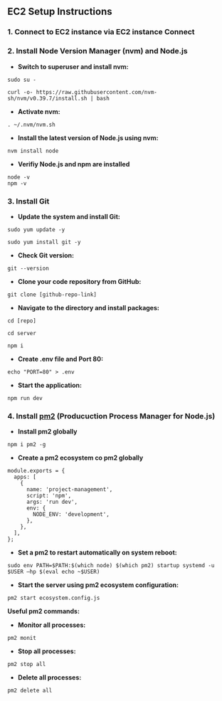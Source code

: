 ## EC2 Setup Instructions

### 1. Connect to EC2 instance via EC2 instance Connect

### 2. Install Node Version Manager (nvm) and Node.js

- **Switch to superuser and install nvm:**

```
sudo su -

curl -o- https://raw.githubusercontent.com/nvm-sh/nvm/v0.39.7/install.sh | bash
```

- **Activate nvm:**

```
. ~/.nvm/nvm.sh
```

- **Install the latest version of Node.js using nvm:**

```
nvm install node
```

- **Verifiy Node.js and npm are installed**

```
node -v
npm -v
```

### 3. Install Git

- **Update the system and install Git:**

```
sudo yum update -y

sudo yum install git -y
```

- **Check Git version:**

```
git --version
```

- **Clone your code repository from GitHub:**

```
git clone [github-repo-link]
```

- **Navigate to the directory and install packages:**

```
cd [repo]

cd server

npm i
```

- **Create .env file and Port 80:**

```
echo "PORT=80" > .env
```

- **Start the application:**

```
npm run dev
```

### 4. Install [pm2](https://pm2.keymetrics.io/docs/usage/quick-start/) (Producuction Process Manager for Node.js)

- **Install pm2 globally**

```
npm i pm2 -g
```

- **Create a pm2 ecosystem co pm2 globally**

```
module.exports = {
  apps: [
    {
      name: 'project-management',
      script: 'npm',
      args: 'run dev',
      env: {
        NODE_ENV: 'development',
      },
    },
  ],
};
```

- **Set a pm2 to restart automatically on system reboot:**

```
sudo env PATH=$PATH:$(which node) $(which pm2) startup systemd -u $USER –hp $(eval echo ~$USER)
```

- **Start the server using pm2 ecosystem configuration:**

```
pm2 start ecosystem.config.js
```

**Useful pm2 commands:**

- **Monitor all processes:**

```
pm2 monit
```

- **Stop all processes:**

```
pm2 stop all
```

- **Delete all processes:**

```
pm2 delete all
```
